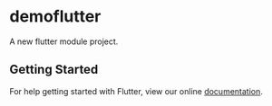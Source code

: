 # demoflutter

A new flutter module project.

## Getting Started

For help getting started with Flutter, view our online
[documentation](https://flutter.dev/).
